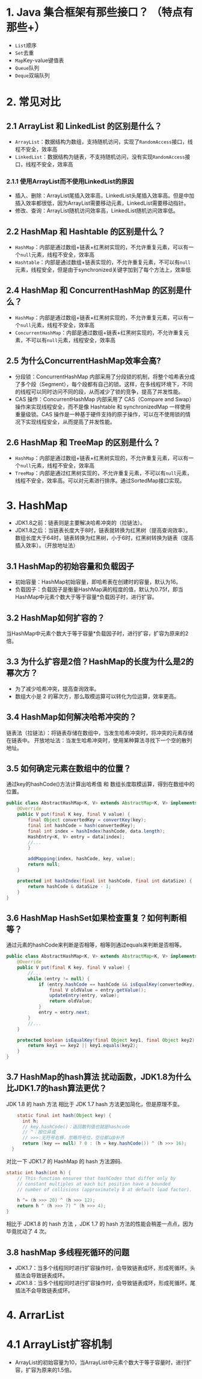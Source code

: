 # 1. Java 集合框架有那些接口？ （特点有那些+）
- `List`顺序
- `Set`去重
- `Map`Key-value键值表
- `Queue`队列
- `Deque`双端队列

# 2. 常见对比
## 2.1 ArrayList 和 LinkedList 的区别是什么？
- `ArrayList`：数据结构为数组，支持随机访问，实现了`RandomAccess`接口，线程不安全，效率高
- `LinkedList`：数据结构为链表，不支持随机访问，没有实现`RandomAccess`接口，线程不安全，效率高

### 2.1.1 使用ArrayList而不使用LinkedList的原因
- 插入、删除：ArrayList尾插入效率高，LinkedList头尾插入效率高。但是中加插入效率都很低，因为ArrayList需要移动元素，LinkedList需要移动指针。
- 修改、查询：ArrayList随机访问效率高，LinkedList随机访问效率低。


## 2.2 HashMap 和 Hashtable 的区别是什么？
- `HashMap`：内部是通过数组+链表+红黑树实现的，不允许重复元素，可以有一个`null`元素，线程不安全，效率高
- `Hashtable`：内部是通过数组+链表实现的，不允许重复元素，不可以有`null`元素，线程安全，但是由于synchronized关键字加到了每个方法上，效率低

## 2.4 HashMap 和 ConcurrentHashMap 的区别是什么？
- `HashMap`：内部是通过数组+链表+红黑树实现的，不允许重复元素，可以有一个`null`元素，线程不安全，效率高
- `ConcurrentHashMap`：内部是通过数组+链表+红黑树实现的，不允许重复元素，不可以有`null`元素，线程安全，效率高

## 2.5 为什么ConcurrentHashMap效率会高?
- 分段锁：ConcurrentHashMap 内部采用了分段锁的机制，将整个哈希表分成了多个段（Segment），每个段都有自己的锁。这样，在多线程环境下，不同的线程可以同时访问不同的段，从而减少了锁的竞争，提高了并发性能。
- CAS 操作：ConcurrentHashMap 内部采用了 CAS（Compare and Swap）操作来实现线程安全，而不是像 Hashtable 和 synchronizedMap 一样使用重量级锁。CAS 操作是一种基于硬件支持的原子操作，可以在不使用锁的情况下实现线程安全，从而提高了并发性能。

## 2.6 HashMap 和 TreeMap 的区别是什么？
- `HashMap`：内部是通过数组+链表+红黑树实现的，不允许重复元素，可以有一个`null`元素，线程不安全，效率高
- `TreeMap`：内部是通过红黑树实现的，不允许重复元素，不可以有`null`元素，线程不安全，效率高。可以对元素进行排序。通过SortedMap接口实现。


# 3. HashMap
- JDK1.8之前：链表则是主要解决哈希冲突的（拉链法）。
- JDK1.8之后：当链表长度大于8时，链表就转换为红黑树（提高查询效率）。数组长度大于64时，链表转换为红黑树，小于6时，红黑树转换为链表（提高插入效率）。（开放地址法）

## 3.1 HashMap的初始容量和负载因子
- 初始容量：HashMap初始容量，即哈希表在创建时的容量，默认为16。
- 负载因子：负载因子是衡量HashMap满的程度的值，默认为0.75f，即当HashMap中元素个数大于等于容量*负载因子时，进行扩容。

## 3.2 HashMap如何扩容的？
当HashMap中元素个数大于等于容量*负载因子时，进行扩容，扩容为原来的2倍。

## 3.3 为什么扩容是2倍？HashMap的长度为什么是2的幂次方？
- 为了减少哈希冲突，提高查询效率。
- 数组大小是 2 的幂次方，那么取模运算可以转化为位运算，效率更高。

## 3.4 HashMap如何解决哈希冲突的？
链表法（拉链法）：将链表存储在数组中，当发生哈希冲突时，将冲突的元素存储在链表中。
开放地址法：当发生哈希冲突时，使用某种算法寻找下一个空的散列地址。

## 3.5 如何确定元素在数组中的位置？
通过key的hashCode()方法计算出哈希值 和 数组长度取模运算，得到在数组中的位置。
```java
public class AbstractHashMap<K, V> extends AbstractMap<K, V> implements Map<K, V> {
    @Override
    public V put(final K key, final V value) {
        final Object convertedKey = convertKey(key);
        final int hashCode = hash(convertedKey);
        final int index = hashIndex(hashCode, data.length);
        HashEntry<K, V> entry = data[index];
        //...
        }

        addMapping(index, hashCode, key, value);
        return null;
    }

    protected int hashIndex(final int hashCode, final int dataSize) {
        return hashCode & dataSize - 1;
    }
}
```

## 3.6 HashMap HashSet如果检查重复？如何判断相等？
通过元素的hashCode来判断是否相等，相等则通过equals来判断是否相等。
```java
public class AbstractHashMap<K, V> extends AbstractMap<K, V> implements Map<K, V> {
    @Override
    public V put(final K key, final V value) {
        //...
        while (entry != null) {
            if (entry.hashCode == hashCode && isEqualKey(convertedKey, entry.key)) {
                final V oldValue = entry.getValue();
                updateEntry(entry, value);
                return oldValue;
            }
            entry = entry.next;
        }
        //...
    }

    protected boolean isEqualKey(final Object key1, final Object key2) {
        return key1 == key2 || key1.equals(key2);
    }
}
```

## 3.7 HashMap的hash算法 扰动函数，JDK1.8为什么比JDK1.7的hash算法更优？
JDK 1.8 的 hash 方法 相比于 JDK 1.7 hash 方法更加简化，但是原理不变。

```java
    static final int hash(Object key) {
      int h;
      // key.hashCode()：返回散列值也就是hashcode
      // ^：按位异或
      // >>>:无符号右移，忽略符号位，空位都以0补齐
      return (key == null) ? 0 : (h = key.hashCode()) ^ (h >>> 16);
  }
```

对比一下 JDK1.7 的 HashMap 的 hash 方法源码.

```java
static int hash(int h) {
    // This function ensures that hashCodes that differ only by
    // constant multiples at each bit position have a bounded
    // number of collisions (approximately 8 at default load factor).

    h ^= (h >>> 20) ^ (h >>> 12);
    return h ^ (h >>> 7) ^ (h >>> 4);
}
```

相比于 JDK1.8 的 hash 方法 ，JDK 1.7 的 hash 方法的性能会稍差一点点，因为毕竟扰动了 4 次。

## 3.8 hashMap 多线程死循环的问题
- JDK1.7：当多个线程同时进行扩容操作时，会导致链表成环，形成死循环。头插法会导致链表成环。
- JDK1.8：当多个线程同时进行扩容操作时，会导致链表成环，形成死循环。尾插法不会导致链表成环。

# 4. ArrarList
# 4.1 ArrayList扩容机制
- ArrayList的初始容量为10，当ArrayList中元素个数大于等于容量时，进行扩容，扩容为原来的1.5倍。